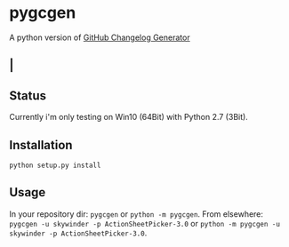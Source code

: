 # pygcgen
A python version of [GitHub Changelog Generator](https://github.com/skywinder/github-changelog-generator/tree/9483c5edcb6365698c7beebf819d86c1f7e5aeeb)

|
---

## Status

Currently i'm only testing on Win10 (64Bit) with Python 2.7 (3Bit).

## Installation

`python setup.py install`

## Usage

In your repository dir: `pygcgen` or `python -m pygcgen`.
From elsewhere: `pygcgen -u skywinder -p ActionSheetPicker-3.0` or `python -m pygcgen -u skywinder -p ActionSheetPicker-3.0`.
